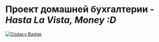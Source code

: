 # Проект домашней бухгалтерии - _Hasta La Vista, Money :D_
[![Codacy Badge](https://app.codacy.com/project/badge/Grade/fa499b100eb548debf23c5b58dd7a47d)](https://www.codacy.com/gh/TurtleOld/hastalavistamoney/dashboard?utm_source=github.com&amp;utm_medium=referral&amp;utm_content=TurtleOld/hastalavistamoney&amp;utm_campaign=Badge_Grade)
